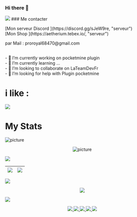 ### Hi there 👋
<img src="https://komarev.com/ghpvc/?username=royaljacques"/>
### Me contacter
<p>
[Mon serveur Discord ](https://discord.gg/sJeW9re, "serveur")
<br>
[Mon Shop ](https://aetherium.tebex.io/, "serveur")
</p>
<p>par Mail : proroyal68470@gmail.com</p>

<br>- 🔭 I’m currently working on pocketmine plugin
<br>- 🌱 I’m currently learning ...
<br>- 👯 I’m looking to collaborate on LaTeamDevFr
<br>- 🤔 I’m looking for help with Plugin pocketmine

# i like :
<p>
    <a href="https://github.com/royaljacques/CustomItem" ><img align="center" src="https://github-readme-stats.vercel.app/api/pin/?username=royaljacques&repo=CustomItem&show_icons=true&theme=radical&hide_border=true&include_all_commits=true&count_private=true" >
</a>
</p>


# My Stats

<img src="https://user-images.githubusercontent.com/73097560/115834477-dbab4500-a447-11eb-908a-139a6edaec5c.gif" alt="picture">

<p align="center"> <img src="https://github-readme-stats.vercel.app/api/top-langs/?username=royaljacques&layout=compact&card_width=1000&langs_count=10&theme=radical&hide_border=true"  alt="picture"/> <p />

<img src="https://user-images.githubusercontent.com/73097560/115834477-dbab4500-a447-11eb-908a-139a6edaec5c.gif"> 

| <img align="center" src="https://github-readme-stats.vercel.app/api?username=royaljacques&show_icons=true&theme=radical&hide_border=true&include_all_commits=true&count_private=true" />|<img align="center" src="http://github-readme-streak-stats.herokuapp.com?user=royaljacques&theme=radical&hide_border=true&date_format=%5BY%20%5DM%20j" /> |
| ------------- | ------------- |

<img src="https://user-images.githubusercontent.com/73097560/115834477-dbab4500-a447-11eb-908a-139a6edaec5c.gif">

<p align="center"><a href="#">
  <img src="https://github-profile-trophy.vercel.app/?username=royaljacques&margin-w=28&margin-h=15&theme=radical&hide_border=true">
</p>
<img src="https://github-readme-stats.vercel.app/api/wakatime?username=royaljacques&&theme=radical&hide_border=true&date_format=%5BY%20%5DM%20j">

<p align="center"><a href="#">
  <img src="https://img.shields.io/badge/-PHP-2e3440?logoColor=81a1c1&logo=PHP" />
  <img src="https://img.shields.io/badge/-SQL-2e3440?logoColor=81a1c1&logo=MySQL" />
  <img src="https://img.shields.io/badge/-HTML5-2e3440?logoColor=81a1c1&logo=html5" />
  <img src="https://img.shields.io/badge/-Git-2e3440?logoColor=81a1c1&logo=git" />
  <img src="https://img.shields.io/badge/-Github-2e3440?logoColor=81a1c1&logo=github" />
</a></p>
